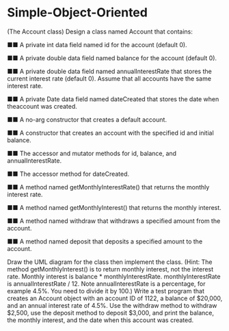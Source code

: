 # Simple-Object-Oriented

(The Account class) Design a class named Account that contains:

■■ A private int data field named id for the account (default 0).

■■ A private double data field named balance for the account (default 0).

■■ A private double data field named annualInterestRate that stores the current interest rate (default 0). Assume that all accounts have the same interest rate.

■■ A private Date data field named dateCreated that stores the date when theaccount was created.

■■ A no-arg constructor that creates a default account.

■■ A constructor that creates an account with the specified id and initial balance.

■■ The accessor and mutator methods for id, balance, and annualInterestRate.

■■ The accessor method for dateCreated.

■■ A method named getMonthlyInterestRate() that returns the monthly interest rate.

■■ A method named getMonthlyInterest() that returns the monthly interest.

■■ A method named withdraw that withdraws a specified amount from the account.

■■ A method named deposit that deposits a specified amount to the account.


Draw the UML diagram for the class then implement the class. (Hint: The method
getMonthlyInterest() is to return monthly interest, not the interest rate.
Monthly interest is balance * monthlyInterestRate. monthlyInterestRate is annualInterestRate / 12. Note annualInterestRate is a percentage, for example 4.5%. You need to divide it by 100.)
Write a test program that creates an Account object with an account ID of 1122, a
balance of $20,000, and an annual interest rate of 4.5%. Use the withdraw method
to withdraw $2,500, use the deposit method to deposit $3,000, and print the balance, the monthly interest, and the date when this account was created.
